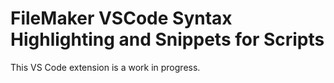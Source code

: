 # FileMaker VSCode Syntax Highlighting and Snippets for Scripts

This VS Code extension is a work in progress.